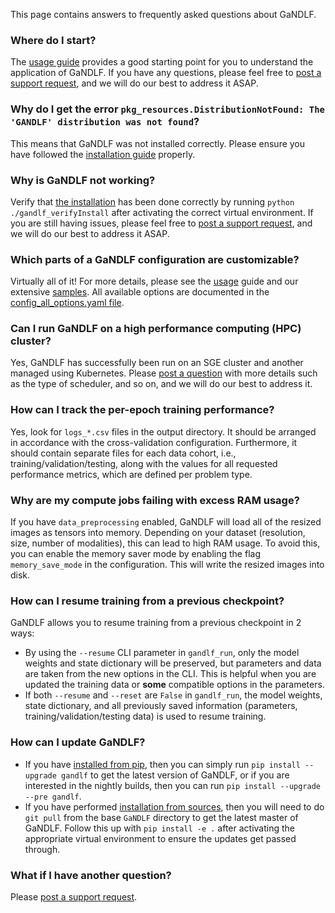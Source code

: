 This page contains answers to frequently asked questions about GaNDLF.


### Where do I start?

The [usage guide](https://mlcommons.github.io/GaNDLF/usage) provides a good starting point for you to understand the application of GaNDLF. If you have any questions, please feel free to [post a support request](https://github.com/mlcommons/GaNDLF/issues/new?assignees=&labels=&template=--questions-help-support.md&title=), and we will do our best to address it ASAP.

### Why do I get the error `pkg_resources.DistributionNotFound: The 'GANDLF' distribution was not found`?

This means that GaNDLF was not installed correctly. Please ensure you have followed the [installation guide](https://mlcommons.github.io/GaNDLF/setup) properly.

### Why is GaNDLF not working?

Verify that [the installation](https://mlcommons.github.io/GaNDLF/setup) has been done correctly by running `python ./gandlf_verifyInstall` after activating the correct virtual environment. If you are still having issues, please feel free to [post a support request](https://github.com/mlcommons/GaNDLF/issues/new?assignees=&labels=&template=--questions-help-support.md&title=), and we will do our best to address it ASAP.

### Which parts of a GaNDLF configuration are customizable?

Virtually all of it! For more details, please see the [usage](https://mlcommons.github.io/GaNDLF/usage) guide and our extensive [samples](https://github.com/mlcommons/GaNDLF/tree/master/samples). All available options are documented in the [config_all_options.yaml file](https://github.com/mlcommons/GaNDLF/blob/master/samples/config_all_options.yaml).

### Can I run GaNDLF on a high performance computing (HPC) cluster?

Yes, GaNDLF has successfully been run on an SGE cluster and another managed using Kubernetes. Please [post a question](https://github.com/mlcommons/GaNDLF/issues/new?assignees=&labels=&template=--questions-help-support.md&title=) with more details such as the type of scheduler, and so on, and we will do our best to address it.

### How can I track the per-epoch training performance?

Yes, look for `logs_*.csv` files in the output directory. It should be arranged in accordance with the cross-validation configuration. Furthermore, it  should contain separate files for each data cohort, i.e., training/validation/testing, along with the values for all requested performance metrics, which are defined per problem type.

### Why are my compute jobs failing with excess RAM usage?

If you have `data_preprocessing` enabled, GaNDLF will load all of the resized images as tensors into memory. Depending on your dataset (resolution, size, number of modalities), this can lead to high RAM usage. To avoid this, you can enable the memory saver mode by enabling the flag `memory_save_mode` in the configuration. This will write the resized images into disk.

### How can I resume training from a previous checkpoint?

GaNDLF allows you to resume training from a previous checkpoint in 2 ways:
- By using the `--resume` CLI parameter in `gandlf_run`, only the model weights and state dictionary will be preserved, but parameters and data are taken from the new options in the CLI. This is helpful when you are updated the training data or **some** compatible options in the parameters.
- If both `--resume` and `--reset` are `False` in `gandlf_run`, the model weights, state dictionary, and all previously saved information (parameters, training/validation/testing data) is used to resume training.

### How can I update GaNDLF?

- If you have [installed from pip](./setup.md), then you can simply run `pip install --upgrade gandlf` to get the latest version of GaNDLF, or if you are interested in the nightly builds, then you can run `pip install --upgrade --pre gandlf`.
- If you have performed [installation from sources](./extending.md), then you will need to do `git pull` from the base `GaNDLF` directory to get the latest master of GaNDLF. Follow this up with `pip install -e .` after activating the appropriate virtual environment to ensure the updates get passed through.

### What if I have another question?

Please [post a support request](https://github.com/mlcommons/GaNDLF/issues/new?assignees=&labels=&template=--questions-help-support.md&title=).